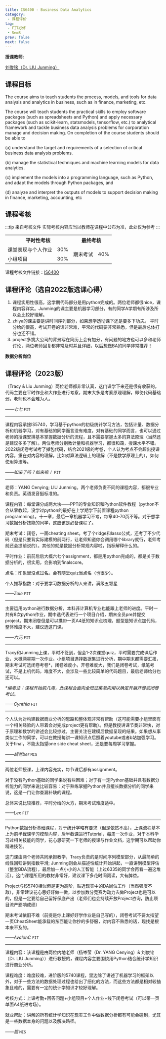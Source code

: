 ```yaml
---
title: IS6400 - Business Data Analytics
category:
 - 课程评价
tag:
 - FIT必修
 - SemB
prev: false
next: false
---
```


**授课教师:**

[刘俊铭（Dr. LIU Junming）](https://www.cb.cityu.edu.hk/staff/junmiliu/)

## 课程目标

The course aims to teach students the process, models, and tools for data analysis and analytics in business, such as in finance, marketing, etc.  

The course will teach students the practical skills to employ software packages (such as spreadsheets and Python) and apply necessary packages (such as scikit-learn, statsmodels, tensorflow, etc.) to analytical framework and tackle business data analysis problems for corporation manage and decision making.  On completion of the course students should be able to

(a) understand the target and requirements of a selection of critical business data analysis problems.

(b) manage the statistical techniques and machine learning models for data analytics.

(c) implement the models into a programming language, such as Python, and adapt the models through Python packages, and

(d) analyze and interpret the outputs of models to support decision making in finance, marketing, accounting, etc

## 课程考核

:::tip 来自考核文件
实际考核内容应当以教师在课程中公布为准，此处仅为参考
:::

<table>
    <tr>
        <th colspan=2>
            平时性考核
        </th>
        <th colspan=2>
            最终考核
        </th>
    </tr>
    <tr>
        <td>
            课堂表现与个人作业
        </td>
        <td>
            30%
        </td>
        <td rowspan=2>
            期末考试
        </td>
        <td rowspan=2>
            40%
        </td>
    </tr>
    <tr>
        <td>
            小组项目
        </td>
        <td>
            30%
        </td>
    </tr>
</table>

课程考核文件链接：[IS6400](https://www.cityu.edu.hk/catalogue/pg/202223/course/IS6400.pdf)

## 课程评论（选自2022版选课心得）

1. 课程实用性很高，这学期代码部分是用python完成的。两位老师都很nice，课程内容详实。Junming的课主要是机器学习部分，有的同学A学期有所涉及所以会比较好理解。
2. zhiya的课主要是讲时间序列部分，如果想学透彻课下还是要多下功夫。 平时分给的很高，考试开卷的话非常难，平常的代码要非常熟悉，但是最后总体打分也还不错。
3. project多挑大公司的背景写在简历上会有加分，有问题的地方也可以多和老师讨论，两位老师回复都非常及时并且详细，以后想做BA的同学非常推荐！

**数据分析岗位**

## 课程评论（2023版）

（Tracy & Liu Junming）两位老师都非常认真，这门课学下来还是很有收获的。代码主要在平时作业和大作业进行考察，期末大多是考察原理理解，即使代码基础弱，老师也不会难为人。

_——七七_ `FIT`

---

课程内容承接IS5740，学习基于python的初级统计学习方法，包括计量、数据分析和机器学习，对有基础的同学而言没有难度，对有基础的同学而言，也可以通过老师的授课安排基本掌握数据分析的流程，且不需要掌握太多的算法原理（当然还是建议多多了解）。两位老师分别教计量和机器学习，都很和蔼，授课水平不错。2022级闭卷考试考了掉包代码，结合2021级的考卷，个人认为考点不会超出授课内容，重在对内容的理解，比如对算法逻辑上的理解（不是数学原理上的），如何使用算法等。

_——如来了吗？如来嘛！_ `FIT`

---

老师：YANG Cenying; LIU Junming。两个老师负责不同的课程内容，都很专业和负责。英语发音挺标准的。

课程内容：每堂课分成两大块——PPT的专业知识和Python软件教程（python不会从零教起，没学过python的最好在上学期学下前置课程python programming）。十一章，最后一章机器学习不考，每章40-70页不等。对于想学习数据分析技能的同学，这应该是必备课程了。

期末考试：闭卷，一面cheating sheet。考了个ridge和lasso公式，还考了不少代码（但是只要背实际建模的前两行，让老师知道你会调用哪个library就行，老师考前还会提前说的）。其他的就是数据分析常规内容啦，指标解释什么的。

平时作业：前前后后大概六七个assignment，都是用python完成的，都是关于数据分析的，很实用，会影响到finalscore。

点名：印象里没点过名。会有随堂quiz当点名（也很少）。

个人推荐指数：对于要学习数据分析的人来讲，满级五颗星

_——Zoie_ `FIT`

---

主要运用python进行数据分析，本科非计算机专业也能跟上老师的进度。平时一共有8次python作业，期中选代表进行一个项目介绍，期末全员pre并提交project。期末闭卷但是可以携带一页A4纸的知识点梳理，题型是知识点加代码，整体难度不大，建议选这门课。

_——六元_ `FIT`

---
Tracy和Junming上课，平时不签到，但会1-2次课堂quiz，平时需要完成课后作业，大概两星期一次作业。小组项目选择数据集进行分析，期中期末都需要汇报，期末考试可选闭卷考卷*，闭卷难度小，开卷难度大，我们是闭卷考试，纸笔考试，不是上机代码，难度不大，会涉及一些比较简单的代码题目，最后老师给分也还可以。

_*编者注：课程开始前几周，此课程会面向全班征集意向用以确定开展开卷或闭卷考试。_

_——Cynthia_ `FIT`

---

个人认为对构建数据商业分析的思路和整体观非常有帮助（这可能需要小组里面有一个相关经验的人带着会对完成project更有帮助）。但是教授讲课节奏非常快，对于原理和数学的讲述会比较掠过，主要关注在建模后数据呈现的结果。如果想从事类似工作的同学，可以在教授每讲一课知识点后照着youtube或者b站加强学习。关于final，不能太指望one side cheat sheet，还是要每周学习掌握。

_——胡老ber_ `MIS`

---

两位老师授课，上课内容充实，每节课后都有assignment。

对于没有Python基础的同学来说有些困难；对于有一定Python基础并且有数据分析能力的同学来说比较容易：对于熟练掌握Python并且擅长数据分析的同学来说，这是一门让你查漏补缺的课程。

总体来说比较推荐，平时分给的大方，期末考试难度适中。

_——Lex_ `FIT`

---

Python数据分析基础课程，对于统计学略有要求（但是依然不高），上课流程基本上为前半截课学习模型内容，后半截课进行Tutorial，每周一次作业，对于本科学习过相关技能的同学，花心思研究一下老师的授课与作业文档，这学期可以帮助你精进技艺。

这门课由两个老师共同承担教学，Tracy负责的是时间序列模型部分，从最简单的线性回归讲到指数平滑; Junming则会从描述性统计开始讲起，一直讲到模型评估（整套BDA流程），最后加一点小小的人工智能（上过6335的同学会再看一遍这堆活）。这门课程所用的教材非常好，建议课下多花时间阅读，大有脾益。

Project与IS5740相似但是更为高阶，贴近现实中的DA岗位工作（当然强度不敌），非常建议花心思好好做一做，以参加数分竞赛为动力去做Project也是可以的，但是一定要给自己留好保底产出（老师们也会持续开放Project咨询，防止项目流产影响成绩）

期末考试依旧不难（前提是你上课好好学作业是自己写的），闭卷考试不要太指望一页CheatSheet能承载的东西能让你抄的多舒服，对内容不熟悉的话，现找是根本来不及的。

_——AvalonC_ `FIT`

---

课程内容：该课程是由两位内地老师（杨岑莹（Dr. YANG Cenying）& 刘俊铭（Dr. LIU Junming））进行教授的，课程内容主要围绕用Python结合统计学知识进行商业分析。

课程难度：难度较难，进阶版的5740课程，里边除了讲述了机器学习的框架以外，对于一些方法的数据处理过程也给出了细化的方法，而这些方法都是相对较抽象且难的，需要有一定的统计学知识才较好理解。

考核方式：上课考勤+回答问题+小组项目+个人作业+线下闭卷考试（可以带一页单面A4纸进考场）。

就业帮助：讲解的所有统计学知识在现实工作中做数据分析都有可能会碰到，尤其是一些数据本身的问题以及解决路径。

_——熊_ `MIS`
